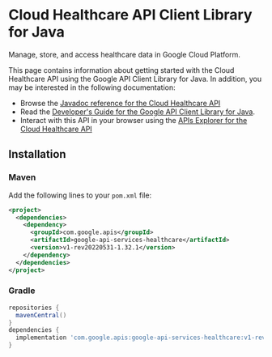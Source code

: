 # Cloud Healthcare API Client Library for Java

Manage, store, and access healthcare data in Google Cloud Platform.

This page contains information about getting started with the Cloud Healthcare API
using the Google API Client Library for Java. In addition, you may be interested
in the following documentation:

* Browse the [Javadoc reference for the Cloud Healthcare API][javadoc]
* Read the [Developer's Guide for the Google API Client Library for Java][google-api-client].
* Interact with this API in your browser using the [APIs Explorer for the Cloud Healthcare API][api-explorer]

## Installation

### Maven

Add the following lines to your `pom.xml` file:

```xml
<project>
  <dependencies>
    <dependency>
      <groupId>com.google.apis</groupId>
      <artifactId>google-api-services-healthcare</artifactId>
      <version>v1-rev20220531-1.32.1</version>
    </dependency>
  </dependencies>
</project>
```

### Gradle

```gradle
repositories {
  mavenCentral()
}
dependencies {
  implementation 'com.google.apis:google-api-services-healthcare:v1-rev20220531-1.32.1'
}
```

[javadoc]: https://googleapis.dev/java/google-api-services-healthcare/latest/index.html
[google-api-client]: https://github.com/googleapis/google-api-java-client/
[api-explorer]: https://developers.google.com/apis-explorer/#p/healthcare/v1/
